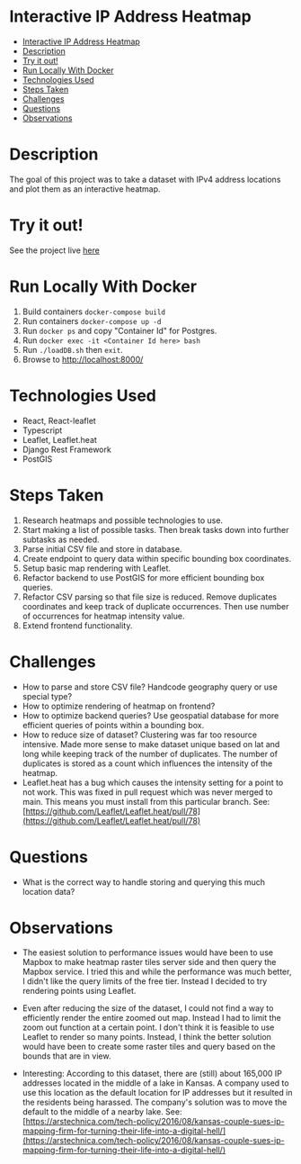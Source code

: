 # Interactive IP Address Heatmap

- [Interactive IP Address Heatmap](#interactive-ip-address-heatmap)
- [Description](#description)
- [Try it out!](#try-it-out)
- [Run Locally With Docker](#run-locally-with-docker)
- [Technologies Used](#technologies-used)
- [Steps Taken](#steps-taken)
- [Challenges](#challenges)
- [Questions](#questions)
- [Observations](#observations)

# Description

The goal of this project was to take a dataset with IPv4 address locations and plot them as an interactive heatmap.

# Try it out!
See the project live [here](http://ec2-3-142-142-166.us-east-2.compute.amazonaws.com/)

# Run Locally With Docker

1. Build containers `docker-compose build`
2. Run containers `docker-compose up -d`
3. Run `docker ps` and copy "Container Id" for Postgres.
4. Run `docker exec -it <Container Id here> bash`
5. Run `./loadDB.sh` then `exit`.
6. Browse to [http://localhost:8000/]()

# Technologies Used
- React, React-leaflet
- Typescript
- Leaflet, Leaflet.heat
- Django Rest Framework
- PostGIS

# Steps Taken

1. Research heatmaps and possible technologies to use.
2. Start making a list of possible tasks. Then break tasks down into further subtasks as needed.
3. Parse initial CSV file and store in database.
4. Create endpoint to query data within specific bounding box coordinates.
5. Setup basic map rendering with Leaflet.
6. Refactor backend to use PostGIS for more efficient bounding box queries.
7. Refactor CSV parsing so that file size is reduced. Remove duplicates coordinates and keep track of duplicate occurrences. Then use number of occurrences for heatmap intensity value.
8. Extend frontend functionality.


# Challenges

- How to parse and store CSV file? Handcode geography query or use special type?
- How to optimize rendering of heatmap on frontend?
- How to optimize backend queries? Use geospatial database for more efficient queries of points within a bounding box.
- How to reduce size of dataset? Clustering was far too resource intensive. Made more sense to make dataset unique based on lat and long while keeping track of the number of duplicates. The number of duplicates is stored as a count which influences the intensity of the heatmap.
- Leaflet.heat has a bug which causes the intensity setting for a point to not work. This was fixed in pull request which was never merged to main. This means you must install from this particular branch. See: [https://github.com/Leaflet/Leaflet.heat/pull/78](https://github.com/Leaflet/Leaflet.heat/pull/78)

# Questions

- What is the correct way to handle storing and querying this much location data?

# Observations

- The easiest solution to performance issues would have been to use Mapbox to make heatmap raster tiles server side and then query the Mapbox service. I tried this and while the performance was much better, I didn't like the query limits of the free tier. Instead I decided to try rendering points using Leaflet.

- Even after reducing the size of the dataset, I could not find a way to efficiently render the entire zoomed out map. Instead I had to limit the zoom out function at a certain point. I don't think it is feasible to use Leaflet to render so many points. Instead, I think the better solution would have been to create some raster tiles and query based on the bounds that are in view.

- Interesting: According to this dataset, there are (still) about 165,000 IP addresses located in the middle of a lake in Kansas.  A company used to use this location as the default location for IP addresses but it resulted in the residents being harassed. The company's solution was to move the default to the middle of a nearby lake. See: [https://arstechnica.com/tech-policy/2016/08/kansas-couple-sues-ip-mapping-firm-for-turning-their-life-into-a-digital-hell/](https://arstechnica.com/tech-policy/2016/08/kansas-couple-sues-ip-mapping-firm-for-turning-their-life-into-a-digital-hell/)